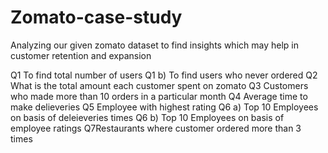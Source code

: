 # Zomato-case-study
Analyzing our given zomato dataset to find insights which may help in customer retention and expansion

Q1 To find total number of users
Q1 b) To find users who never ordered
Q2 What is the total amount each customer spent on zomato
Q3 Customers who made more than 10 orders in a particular month 
Q4 Average time to make delieveries
Q5 Employee with highest rating
Q6 a) Top 10 Employees on basis of  deleieveries times
Q6 b) Top 10 Employees on basis of employee ratings 
Q7Restaurants where customer ordered more than 3 times
